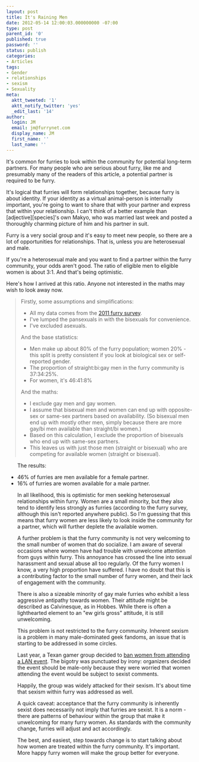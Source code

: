 ```yaml
---
layout: post
title: It's Raining Men
date: 2012-05-14 12:00:03.000000000 -07:00
type: post
parent_id: '0'
published: true
password: ''
status: publish
categories:
- Articles
tags:
- Gender
- relationships
- sexism
- Sexuality
meta:
  aktt_tweeted: '1'
  aktt_notify_twitter: 'yes'
  _edit_last: '14'
author:
  login: JM
  email: jm@furrynet.com
  display_name: JM
  first_name: ''
  last_name: ''
---
```

<p>It's common for furries to look within the community for potential long-term partners. For many people who are serious about furry, like me and presumably many of the readers of this article, a potential partner is required to be furry.</p>
<p>It's logical that furries will form relationships together, because furry is about identity. If your identity as a virtual animal-person is internally important, you're going to want to share that with your partner and express that within your relationship. I can't think of a better example than [adjective][species]'s own Makyo, who was married last week and posted a thoroughly charming picture of him and his partner in suit.</p>
<p>Furry is a very social group and it's easy to meet new people, so there are a lot of opportunities for relationships. That is, unless you are heterosexual and male.</p>
<!--more-->
<p>If you're a heterosexual male and you want to find a partner within the furry community, your odds aren't good. The ratio of eligible men to eligible women is about 3:1. And that's being optimistic.</p>
<p>Here's how I arrived at this ratio. Anyone not interested in the maths may wish to look away now.</p>
<blockquote><p>Firstly, some assumptions and simplifications:</p>
<ul>
</ul>
<ul>
<li>All my data comes from the <a href="http://www.klisoura.com/ot_furrysurvey.php">2011 furry survey</a>.</li>
<li>I've lumped the pansexuals in with the bisexuals for convenience.</li>
<li>I've excluded asexuals.</li>
</ul>
<p>And the base statistics:</p>
<ul>
</ul>
<ul>
<li>Men make up about 80% of the furry population; women 20% - this split is pretty consistent if you look at biological sex or self-reported gender.</li>
<li>The proportion of straight:bi:gay men in the furry community is 37:34:25%.</li>
<li>For women, it's 46:41:8%</li>
</ul>
<p>And the maths:</p>
<ul>
</ul>
<ul>
<li>I exclude gay men and gay women.</li>
<li>I assume that bisexual men and women can end up with opposite-sex or same-sex partners based on availability. (So bisexual men end up with mostly other men, simply because there are more gay/bi men available than straight/bi women.)</li>
<li>Based on this calculation, I exclude the proportion of bisexuals who end up with same-sex partners.</li>
<li>This leaves us with just those men (straight or bisexual) who are competing for available women (straight or bisexual).</li>
</ul>
</blockquote>
<p style="padding-left: 30px">The results:</p>
<ul style="padding-left: 30px">
<li>46% of furries are men available for a female partner.</li>
<li>16% of furries are women available for a male partner.</li>
</ul>
<p style="padding-left: 30px">In all likelihood, this is optimistic for men seeking heterosexual relationships within furry. Women are a small minority, but they also tend to identify less strongly as furries (according to the furry survey, although this isn't reported anywhere public). So I'm guessing that this means that furry women are less likely to look inside the community for a partner, which will further deplete the available women.</p>
<p style="padding-left: 30px">A further problem is that the furry community is not very welcoming to the small number of women that do socialize. I am aware of several occasions where women have had trouble with unwelcome attention from guys within furry. This annoyance has crossed the line into sexual harassment and sexual abuse all too regularly. Of the furry women I know, a very high proportion have suffered. I have no doubt that this is a contributing factor to the small number of furry women, and their lack of engagement with the community.</p>
<p style="padding-left: 30px">There is also a sizeable minority of gay male furries who exhibit a less aggressive antipathy towards women. Their attitude might be described as Calvinesque, as in Hobbes. While there is often a lighthearted element to an "ew girls gross" attitude, it is still unwelcoming.</p>
<p style="padding-left: 30px">This problem is not restricted to the furry community. Inherent sexism is a problem in many male-dominated geek fandoms, an issue that is starting to be addressed in some circles.</p>
<p style="padding-left: 30px">Last year, a Texan gamer group decided to <a href="http://www.neoseeker.com/news/16956-texas-gaming-group-bans-women-from-battlefield-3-launch-lan-party/">ban women from attending a LAN event</a>. The bigotry was punctuated by irony: organizers decided the event should be male-only because they were worried that women attending the event would be subject to sexist comments.</p>
<p style="padding-left: 30px">Happily, the group was widely attacked for their sexism. It's about time that sexism within furry was addressed as well.</p>
<p style="padding-left: 30px">A quick caveat: acceptance that the furry community is inherently sexist does necessarily not imply that furries are sexist. It is a norm - there are patterns of behaviour within the group that make it unwelcoming for many furry women. As standards with the community change, furries will adjust and act accordingly.</p>
<p style="padding-left: 30px">The best, and easiest, step towards change is to start talking about how women are treated within the furry community. It's important. More happy furry women will make the group better for everyone.</p>



